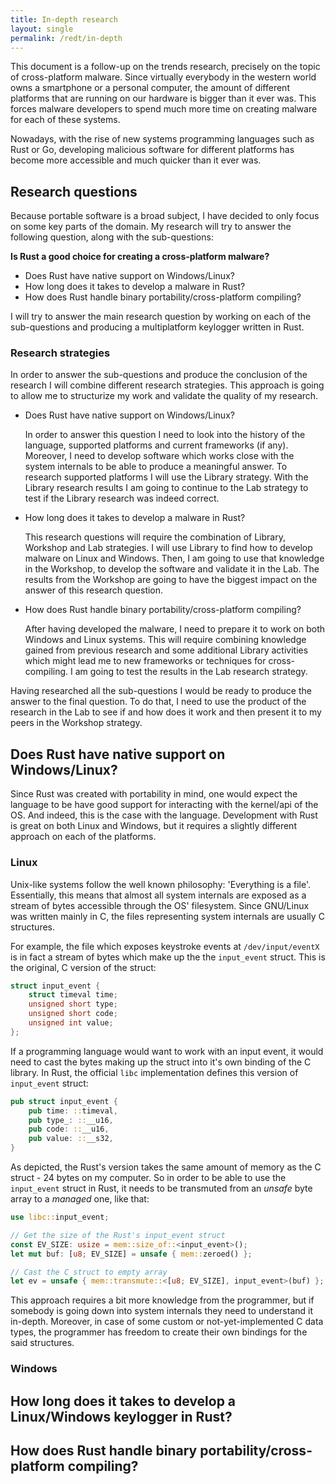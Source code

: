 ```yaml
---
title: In-depth research
layout: single
permalink: /redt/in-depth
---
```


This document is a follow-up on the trends research, precisely on the topic of cross-platform malware. Since virtually everybody in the western world owns a smartphone
or a personal computer, the amount of different platforms that are running on our hardware is bigger than it ever was. This forces malware developers to spend much more
time on creating malware for each of these systems.

Nowadays, with the rise of new systems programming languages such as Rust or Go, developing malicious software for different platforms has become more accessible
and much quicker than it ever was.

## Research questions

Because portable software is a broad subject, I have decided to only focus on some key parts of the domain. My research will try to answer the following question,
along with the sub-questions:

**Is Rust a good choice for creating a cross-platform malware?**

- Does Rust have native support on Windows/Linux?
- How long does it takes to develop a malware in Rust?
- How does Rust handle binary portability/cross-platform compiling?

I will try to answer the main research question by working on each of the sub-questions and producing a multiplatform keylogger written in Rust.

### Research strategies

In order to answer the sub-questions and produce the conclusion of the research I will combine different research strategies. This approach is going to allow me
to structurize my work and validate the quality of my research.

- Does Rust have native support on Windows/Linux? 

    In order to answer this question I need to look into the history of the language, supported platforms and current frameworks (if any). Moreover, I need to develop software
    which works close with the system internals to be able to produce a meaningful answer. To research supported platforms I will use the Library strategy. With the Library
    research results I am going to continue to the Lab strategy to test if the Library research was indeed correct.

- How long does it takes to develop a malware in Rust?

    This research questions will require the combination of Library, Workshop and Lab strategies. I will use Library to find how to develop malware on Linux and Windows.
    Then, I am going to use that knowledge in the Workshop, to develop the software and validate it in the Lab. The results from the Workshop are going to have the biggest
    impact on the answer of this research question.

- How does Rust handle binary portability/cross-platform compiling?
    
    After having developed the malware, I need to prepare it to work on both Windows and Linux systems. This will require combining knowledge gained from previous research
    and some additional Library activities which might lead me to new frameworks or techniques for cross-compiling. I am going to test the results in the Lab research strategy.

Having researched all the sub-questions I would be ready to produce the answer to the final question. To do that, I need to use the product of the research in the Lab
to see if and how does it work and then present it to my peers in the Workshop strategy.

## Does Rust have native support on Windows/Linux?

Since Rust was created with portability in mind, one would expect the language to be have good support for interacting with the kernel/api of the OS. And indeed,
this is the case with the language. Development with Rust is great on both Linux and Windows, but it requires a slightly different approach on each of the platforms.

### Linux

Unix-like systems follow the well known philosophy: 'Everything is a file'. Essentially, this means that almost all system internals are exposed as a stream of bytes
accessible through the OS' filesystem. Since GNU/Linux was written mainly in C, the files representing system internals are usually C structures.

For example, the file which exposes keystroke events at `/dev/input/eventX` is in fact a stream of bytes which make up the the `input_event` struct. This is the original,
C version of the struct:

```c
struct input_event {
    struct timeval time;
    unsigned short type;
    unsigned short code;
    unsigned int value;
};
```

If a programming language would want to work with an input event, it would need to cast the bytes making up the struct into it's own binding of the C library. In Rust,
the official `libc` implementation defines this version of `input_event` struct:

```rust
pub struct input_event {
    pub time: ::timeval,
    pub type_: ::__u16,
    pub code: ::__u16,
    pub value: ::__s32,
}
```

As depicted, the Rust's version takes the same amount of memory as the C struct - 24 bytes on my computer. So in order to be able to use the `input_event` struct
in Rust, it needs to be transmuted from an _unsafe_ byte array to a _managed_ one, like that:

```rust
use libc::input_event;

// Get the size of the Rust's input_event struct
const EV_SIZE: usize = mem::size_of::<input_event>();
let mut buf: [u8; EV_SIZE] = unsafe { mem::zeroed() };

// Cast the C struct to empty array
let ev = unsafe { mem::transmute::<[u8; EV_SIZE], input_event>(buf) };
```

This approach requires a bit more knowledge from the programmer, but if somebody is going down into system internals they need to understand it in-depth. Moreover,
in case of some custom or not-yet-implemented C data types, the programmer has freedom to create their own bindings for the said structures.

### Windows

## How long does it takes to develop a Linux/Windows keylogger in Rust?

## How does Rust handle binary portability/cross-platform compiling?
